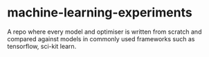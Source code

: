 # machine-learning-experiments
A repo where every model and optimiser is written from scratch and compared against models in commonly used frameworks such as tensorflow, sci-kit learn.
